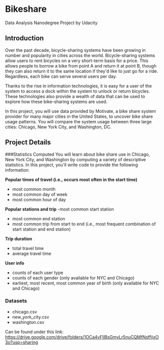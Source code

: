 # Bikeshare
Data Analysis Nanodegree Project by Udacity

## Introduction
Over the past decade, bicycle-sharing systems have been growing in number and popularity in cities across the world. Bicycle-sharing systems allow users to rent bicycles on a very short-term basis for a price. This allows people to borrow a bike from point A and return it at point B, though they can also return it to the same location if they'd like to just go for a ride. Regardless, each bike can serve several users per day.

Thanks to the rise in information technologies, it is easy for a user of the system to access a dock within the system to unlock or return bicycles. These technologies also provide a wealth of data that can be used to explore how these bike-sharing systems are used.

In this project, you will use data provided by Motivate, a bike share system provider for many major cities in the United States, to uncover bike share usage patterns. You will compare the system usage between three large cities: Chicago, New York City, and Washington, DC.

## Project Details

###Statistics Computed
You will learn about bike share use in Chicago, New York City, and Washington by computing a variety of descriptive statistics. In this project, you'll write code to provide the following information:

**Popular times of travel (i.e., occurs most often in the start time)**
- most common month
- most common day of week
- most common hour of day

**Popular stations and trip**
-most common start station
- most common end station
- most common trip from start to end (i.e., most frequent combination of start station and end station)

**Trip duration**
- total travel time
- average travel time

**User info**
- counts of each user type
- counts of each gender (only available for NYC and Chicago)
- earliest, most recent, most common year of birth (only available for NYC and Chicago)


### Datasets

- chicago.csv
- new_york_city.csv
- washington.csv

Can be found under this link:
https://drive.google.com/drive/folders/1OCa4vFllBsGmyLr5nuCQMfNsffjixO3o?usp=sharing
